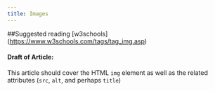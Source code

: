```yaml
---
title: Images
---
```


##Suggested reading
  [w3schools] (https://www.w3schools.com/tags/tag_img.asp)
#### Draft of Article:
<!-- Please add your working draft below in GitHub-flavored Markdown -->
This article should cover the HTML `img` element as well as the related attributes (`src`, `alt`, and perhaps `title`)
